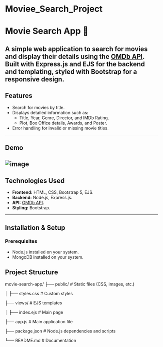 # Moviee_Search_Project
# Movie Search App 🎥
A simple web application to search for movies and display their details using the [OMDb API](http://www.omdbapi.com/). Built with **Express.js** and **EJS** for the backend and templating, styled with **Bootstrap** for a responsive design.
---
## Features
- Search for movies by title.
- Displays detailed information such as:
  - Title, Year, Genre, Director, and IMDb Rating.
  - Plot, Box Office details, Awards, and Poster.
- Error handling for invalid or missing movie titles.
---
## Demo
![image](https://github.com/user-attachments/assets/29c3e41b-c140-4bd3-85f1-a2e46737f8f8)
---

## Technologies Used
- **Frontend:** HTML, CSS, Bootstrap 5, EJS.
- **Backend:** Node.js, Express.js.
- **API:** [OMDb API](http://www.omdbapi.com/).
- **Styling:** Bootstrap.

---

## Installation & Setup

### Prerequisites
- Node.js installed on your system.
- MongoDB installed on your system.

## Project Structure

movie-search-app/
├── public/                  # Static files (CSS, images, etc.)

│   ├── styles.css           # Custom styles

├── views/                   # EJS templates

│   ├── index.ejs            # Main page

├── app.js                   # Main application file

├── package.json             # Node.js dependencies and scripts

└── README.md                # Documentation

